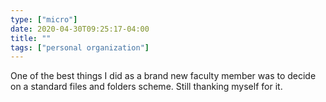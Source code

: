 ```yaml
---
type: ["micro"]
date: 2020-04-30T09:25:17-04:00
title: ""
tags: ["personal organization"]
---
```

One of the best things I did as a brand new faculty member was to decide on a standard files and folders scheme. Still thanking myself for it.
